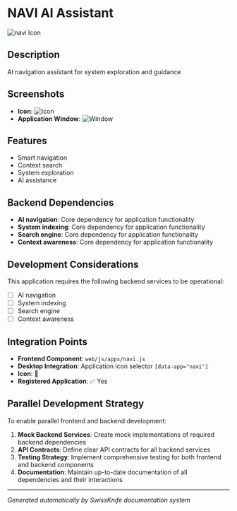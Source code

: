 # NAVI AI Assistant

![navi Icon](../screenshots/navi-icon.png)

## Description
AI navigation assistant for system exploration and guidance

## Screenshots
- **Icon**: ![Icon](../screenshots/navi-icon.png)
- **Application Window**: ![Window](../screenshots/navi-window.png)

## Features
- Smart navigation
- Context search
- System exploration
- AI assistance

## Backend Dependencies
- **AI navigation**: Core dependency for application functionality
- **System indexing**: Core dependency for application functionality
- **Search engine**: Core dependency for application functionality
- **Context awareness**: Core dependency for application functionality

## Development Considerations
This application requires the following backend services to be operational:
- [ ] AI navigation
- [ ] System indexing
- [ ] Search engine
- [ ] Context awareness

## Integration Points
- **Frontend Component**: `web/js/apps/navi.js`
- **Desktop Integration**: Application icon selector `[data-app="navi"]`
- **Icon**: 🧭
- **Registered Application**: ✅ Yes

## Parallel Development Strategy
To enable parallel frontend and backend development:

1. **Mock Backend Services**: Create mock implementations of required backend dependencies
2. **API Contracts**: Define clear API contracts for all backend services
3. **Testing Strategy**: Implement comprehensive testing for both frontend and backend components
4. **Documentation**: Maintain up-to-date documentation of all dependencies and their interactions

---
*Generated automatically by SwissKnife documentation system*

